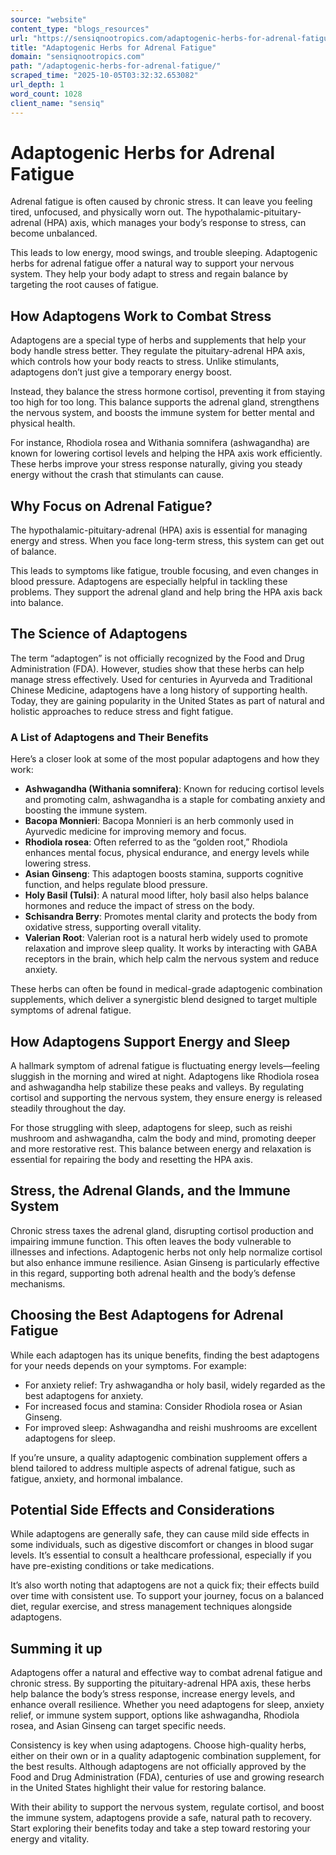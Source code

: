 ```yaml
---
source: "website"
content_type: "blogs_resources"
url: "https://sensiqnootropics.com/adaptogenic-herbs-for-adrenal-fatigue/"
title: "Adaptogenic Herbs for Adrenal Fatigue"
domain: "sensiqnootropics.com"
path: "/adaptogenic-herbs-for-adrenal-fatigue/"
scraped_time: "2025-10-05T03:32:32.653082"
url_depth: 1
word_count: 1028
client_name: "sensiq"
---
```


# Adaptogenic Herbs for Adrenal Fatigue

Adrenal fatigue is often caused by chronic stress. It can leave you feeling tired, unfocused, and physically worn out. The hypothalamic-pituitary-adrenal (HPA) axis, which manages your body’s response to stress, can become unbalanced.

This leads to low energy, mood swings, and trouble sleeping. Adaptogenic herbs for adrenal fatigue offer a natural way to support your nervous system. They help your body adapt to stress and regain balance by targeting the root causes of fatigue.

## How Adaptogens Work to Combat Stress

Adaptogens are a special type of herbs and supplements that help your body handle stress better. They regulate the pituitary-adrenal HPA axis, which controls how your body reacts to stress. Unlike stimulants, adaptogens don’t just give a temporary energy boost.

Instead, they balance the stress hormone cortisol, preventing it from staying too high for too long. This balance supports the adrenal gland, strengthens the nervous system, and boosts the immune system for better mental and physical health.

For instance, Rhodiola rosea and Withania somnifera (ashwagandha) are known for lowering cortisol levels and helping the HPA axis work efficiently. These herbs improve your stress response naturally, giving you steady energy without the crash that stimulants can cause.

## Why Focus on Adrenal Fatigue?

The hypothalamic-pituitary-adrenal (HPA) axis is essential for managing energy and stress. When you face long-term stress, this system can get out of balance.

This leads to symptoms like fatigue, trouble focusing, and even changes in blood pressure. Adaptogens are especially helpful in tackling these problems. They support the adrenal gland and help bring the HPA axis back into balance.

## The Science of Adaptogens

The term “adaptogen” is not officially recognized by the Food and Drug Administration (FDA). However, studies show that these herbs can help manage stress effectively. Used for centuries in Ayurveda and Traditional Chinese Medicine, adaptogens have a long history of supporting health. Today, they are gaining popularity in the United States as part of natural and holistic approaches to reduce stress and fight fatigue.

### A List of Adaptogens and Their Benefits

Here’s a closer look at some of the most popular adaptogens and how they work:

* **Ashwagandha (Withania somnifera)**: Known for reducing cortisol levels and promoting calm, ashwagandha is a staple for combating anxiety and boosting the immune system.
* **Bacopa Monnieri**: Bacopa Monnieri is an herb commonly used in Ayurvedic medicine for improving memory and focus.
* **Rhodiola rosea**: Often referred to as the “golden root,” Rhodiola enhances mental focus, physical endurance, and energy levels while lowering stress.
* **Asian Ginseng**: This adaptogen boosts stamina, supports cognitive function, and helps regulate blood pressure.
* **Holy Basil (Tulsi)**: A natural mood lifter, holy basil also helps balance hormones and reduce the impact of stress on the body.
* **Schisandra Berry**: Promotes mental clarity and protects the body from oxidative stress, supporting overall vitality.
* **Valerian Root**: Valerian root is a natural herb widely used to promote relaxation and improve sleep quality. It works by interacting with GABA receptors in the brain, which help calm the nervous system and reduce anxiety.

These herbs can often be found in medical-grade adaptogenic combination supplements, which deliver a synergistic blend designed to target multiple symptoms of adrenal fatigue.

## How Adaptogens Support Energy and Sleep

A hallmark symptom of adrenal fatigue is fluctuating energy levels—feeling sluggish in the morning and wired at night. Adaptogens like Rhodiola rosea and ashwagandha help stabilize these peaks and valleys. By regulating cortisol and supporting the nervous system, they ensure energy is released steadily throughout the day.

For those struggling with sleep, adaptogens for sleep, such as reishi mushroom and ashwagandha, calm the body and mind, promoting deeper and more restorative rest. This balance between energy and relaxation is essential for repairing the body and resetting the HPA axis.

## Stress, the Adrenal Glands, and the Immune System

Chronic stress taxes the adrenal gland, disrupting cortisol production and impairing immune function. This often leaves the body vulnerable to illnesses and infections. Adaptogenic herbs not only help normalize cortisol but also enhance immune resilience. Asian Ginseng is particularly effective in this regard, supporting both adrenal health and the body’s defense mechanisms.

## Choosing the Best Adaptogens for Adrenal Fatigue

While each adaptogen has its unique benefits, finding the best adaptogens for your needs depends on your symptoms. For example:

* For anxiety relief: Try ashwagandha or holy basil, widely regarded as the best adaptogens for anxiety.
* For increased focus and stamina: Consider Rhodiola rosea or Asian Ginseng.
* For improved sleep: Ashwagandha and reishi mushrooms are excellent adaptogens for sleep.

If you’re unsure, a quality adaptogenic combination supplement offers a blend tailored to address multiple aspects of adrenal fatigue, such as fatigue, anxiety, and hormonal imbalance.

## Potential Side Effects and Considerations

While adaptogens are generally safe, they can cause mild side effects in some individuals, such as digestive discomfort or changes in blood sugar levels. It’s essential to consult a healthcare professional, especially if you have pre-existing conditions or take medications.

It’s also worth noting that adaptogens are not a quick fix; their effects build over time with consistent use. To support your journey, focus on a balanced diet, regular exercise, and stress management techniques alongside adaptogens.

## Summing it up

Adaptogens offer a natural and effective way to combat adrenal fatigue and chronic stress. By supporting the pituitary-adrenal HPA axis, these herbs help balance the body’s stress response, increase energy levels, and enhance overall resilience. Whether you need adaptogens for sleep, anxiety relief, or immune system support, options like ashwagandha, Rhodiola rosea, and Asian Ginseng can target specific needs.

Consistency is key when using adaptogens. Choose high-quality herbs, either on their own or in a quality adaptogenic combination supplement, for the best results. Although adaptogens are not officially approved by the Food and Drug Administration (FDA), centuries of use and growing research in the United States highlight their value for restoring balance.

With their ability to support the nervous system, regulate cortisol, and boost the immune system, adaptogens provide a safe, natural path to recovery. Start exploring their benefits today and take a step toward restoring your energy and vitality.
